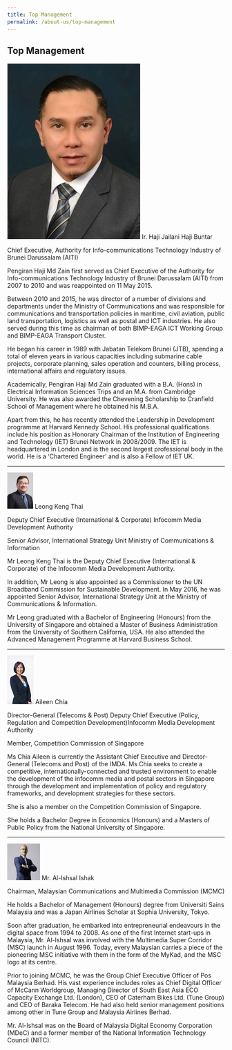 ```yaml
---
title: Top Management
permalink: /about-us/top-management
---
```

## **Top Management**
![](images/Buntar.png)
Ir. Haji Jailani Haji Buntar

Chief Executive, Authority for Info-communications Technology Industry of Brunei Darussalam (AITI)

Pengiran Haji Md Zain first served as Chief Executive of the Authority for Info-communications Technology Industry of Brunei Darussalam (AITI) from 2007 to 2010 and was reappointed on 11 May 2015.

Between 2010 and 2015, he was director of a number of divisions and departments under the Ministry of Communications and was responsible for communications and transportation policies in maritime, civil aviation, public land transportation, logistics as well as postal and ICT industries. He also served during this time as chairman of both BIMP-EAGA ICT Working Group and BIMP-EAGA Transport Cluster.

He began his career in 1989 with Jabatan Telekom Brunei (JTB), spending a total of eleven years in various capacities including submarine cable projects, corporate planning, sales operation and counters, billing process, international affairs and regulatory issues.

Academically, Pengiran Haji Md Zain graduated with a B.A. (Hons) in Electrical Information Sciences Trips and an M.A. from Cambridge University. He was also awarded the Chevening Scholarship to Cranfield School of Management where he obtained his M.B.A.

Apart from this, he has recently attended the Leadership in Development programme at Harvard Kennedy School. His professional qualifications include his position as Honorary Chairman of the Institution of Engineering and Technology (IET) Brunei Network in 2008/2009. The IET is headquartered in London and is the second largest professional body in the world. He is a ‘Chartered Engineer’ and is also a Fellow of IET UK.

***

![](/assets/images/lkt.png)
Leong Keng Thai

Deputy Chief Executive (International & Corporate)
Infocomm Media Development Authority

Senior Advisor, International Strategy Unit
Ministry of Communications & Information

Mr Leong Keng Thai is the Deputy Chief Executive (International & Corporate) of the Infocomm Media Development Authority.

In addition, Mr Leong is also appointed as a Commissioner to the UN Broadband Commission for Sustainable Development. In May 2016, he was appointed Senior Advisor, International Strategy Unit at the Ministry of Communications & Information.

Mr Leong graduated with a Bachelor of Engineering (Honours) from the University of Singapore and obtained a Master of Business Administration from the University of Southern California, USA. He also attended the Advanced Management Programme at Harvard Business School.

***

![](/assets/images/Aileen-Chia-5.jpg)
Aileen Chia

Director-General (Telecoms & Post)
Deputy Chief Executive (Policy, Regulation and Competition Development)Infocomm Media Development Authority

Member, Competition Commission of Singapore

Ms Chia Aileen is currently the Assistant Chief Executive and Director-General (Telecoms and Post) of the IMDA. Ms Chia seeks to create a competitive, internationally-connected and trusted environment to enable the development of the infocomm media and postal sectors in Singapore through the development and implementation of policy and regulatory frameworks, and development strategies for these sectors.

She is also a member on the Competition Commission of Singapore.

She holds a Bachelor Degree in Economics (Honours) and a Masters of Public Policy from the National University of Singapore.

***

![](/assets/images/Mr-Al-Ishsal2.jpg)
Mr. Al-Ishsal Ishak

Chairman, Malaysian Communications and 
Multimedia Commission (MCMC)

He holds a Bachelor of Management (Honours) degree from Universiti Sains Malaysia and was a Japan Airlines Scholar at Sophia University, Tokyo. 

Soon after graduation, he embarked into entrepreneurial endeavours in the digital space from 1994 to 2008. As one of the first Internet start-ups in Malaysia, Mr. Al-Ishsal was involved with the Multimedia Super Corridor (MSC) launch in August 1996. Today, every Malaysian carries a piece of the pioneering MSC initiative with them in the form of the MyKad, and the MSC logo at its centre.

Prior to joining MCMC, he was the Group Chief Executive Officer of Pos Malaysia Berhad. His vast experience includes roles as Chief Digital Officer of McCann Worldgroup, Managing Director of South East Asia ECO Capacity Exchange Ltd. (London), CEO of Caterham Bikes Ltd. (Tune Group) and CEO of Baraka Telecom. He had also held senior management positions among other in Tune Group and Malaysia Airlines Berhad.

Mr. Al-Ishsal was on the Board of Malaysia Digital Economy Corporation (MDeC) and a former member of the National Information Technology Council (NITC).